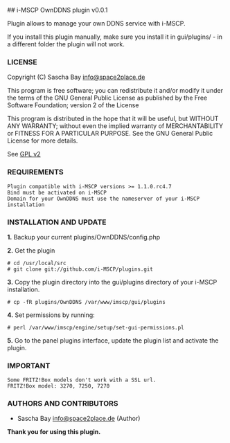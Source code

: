 ## i-MSCP OwnDDNS plugin v0.0.1

Plugin allows to manage your own DDNS service with i-MSCP.

If you install this plugin manually, make sure you install it in
gui/plugins/ - in a different folder the plugin will not work.

### LICENSE

Copyright (C) Sascha Bay <info@space2place.de>

This program is free software; you can redistribute it and/or modify
it under the terms of the GNU General Public License as published by
the Free Software Foundation; version 2 of the License

This program is distributed in the hope that it will be useful,
but WITHOUT ANY WARRANTY; without even the implied warranty of
MERCHANTABILITY or FITNESS FOR A PARTICULAR PURPOSE.  See the
GNU General Public License for more details.

See [GPL v2](http://www.gnu.org/licenses/gpl-2.0.html "GPL v2")

### REQUIREMENTS

	Plugin compatible with i-MSCP versions >= 1.1.0.rc4.7
	Bind must be activated on i-MSCP
	Domain for your OwnDDNS must use the nameserver of your i-MSCP installation
	
### INSTALLATION AND UPDATE

**1.** Backup your current plugins/OwnDDNS/config.php

**2.** Get the plugin

	# cd /usr/local/src
	# git clone git://github.com/i-MSCP/plugins.git

**3.** Copy the plugin directory into the gui/plugins directory of your i-MSCP installation.

	# cp -fR plugins/OwnDDNS /var/www/imscp/gui/plugins

**4.** Set permissions by running:

	# perl /var/www/imscp/engine/setup/set-gui-permissions.pl

**5.** Go to the panel plugins interface, update the plugin list and activate the plugin.

### IMPORTANT
	Some FRITZ!Box models don't work with a SSL url.
	FRITZ!Box model: 3270, 7250, 7270

### AUTHORS AND CONTRIBUTORS

 - Sascha Bay <info@space2place.de> (Author)

**Thank you for using this plugin.**
